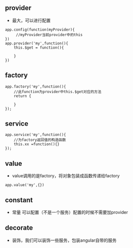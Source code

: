 ## provider
- 最大，可以进行配置
```
app.config(function(myProvider){
     //myProvider当前provider中的this
})
app.provider('my',function(){
    this.$get = function(){
    
    }
})
```
## factory
```
app.factory('my',function(){
    //此function为provider中this.$get对应的方法
    return {
    
    }
});
```
## service
```
app.service('my',function(){
    //为factory返回值的构造函数
    this.xx =function(){}
});
```
## value
- value调用的是factory，将对象包装成函数传递给factory
```
app.value('my',{})
```
## constant
- 常量 可以配置（不是一个服务）配置的时候不需要加provider

## decorate
- 装饰，我们可以装饰一些服务，包装angular自带的服务